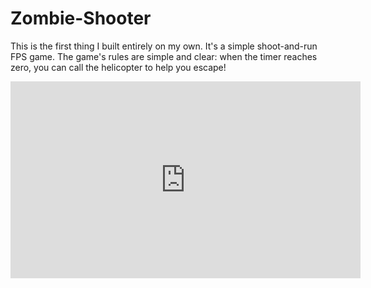 # Zombie-Shooter
 
This is the first thing I built entirely on my own. It's a simple shoot-and-run FPS game. The game's rules are simple and clear: when the timer reaches zero, you can call the helicopter to help you escape!

<iframe width="560" height="315" src="https://www.youtube.com/embed/8bnL7ti47dk" title="YouTube video player" frameborder="0" allow="accelerometer; autoplay; clipboard-write; encrypted-media; gyroscope; picture-in-picture" allowfullscreen></iframe>
